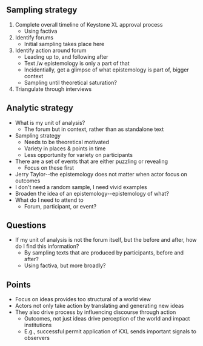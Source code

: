 ## Sampling strategy

1. Complete overall timeline of Keystone XL approval process
    - Using factiva 
2. Identify forums
    - Initial sampling takes place here
3. Identify action around forum
    - Leading up to, and following after
    - Text /w epistemology is only a part of that
    - Incidentially, get a glimpse of what epistemology is part of, bigger context
    - Sampling until theoretical saturation?
4. Triangulate through interviews

## Analytic strategy

* What is my unit of analysis?
    * The forum but in context, rather than as standalone text
* Sampling strategy
    - Needs to be theoretical motivated
    - Variety in places & points in time
    - Less opportunity for variety on participants
* There are a set of events that are either puzzling or revealing
    - Focus on these first
* Jerry Taylor--the epistemology does not matter when actor focus on outcomes
* I don't need a random sample, I need vivid examples
* Broaden the idea of an epistemology--epistemology of what?
* What do I need to attend to
    - Forum, participant, or event?

## Questions

* If my unit of analysis is not the forum itself, but the before and after, how do I find this information?
    - By sampling texts that are produced by participants, before and after?
    - Using factiva, but more broadly?

## Points

* Focus on ideas provides too structural of a world view
* Actors not only take action by translating and generating new ideas
* They also drive process by influencing discourse through action
    * Outcomes, not just ideas drive perception of the world and impact institutions
    * E.g., successful permit application of KXL sends important signals to observers